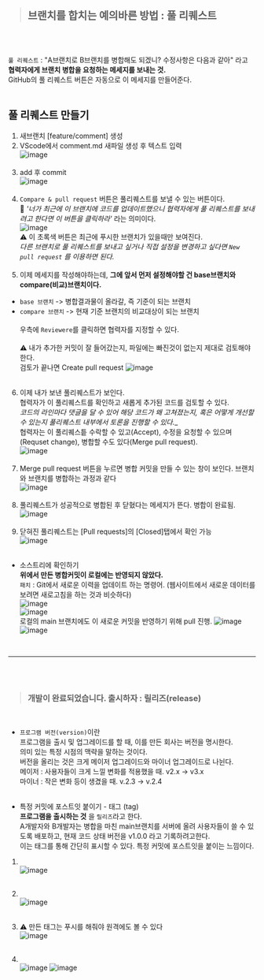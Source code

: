 
> ## 브랜치를 합치는 예의바른 방법 : 풀 리퀘스트
<br><br>

``풀 리퀘스트`` : "A브랜치로 B브랜치를 병합해도 되겠니? 수정사항은 다음과 같아" 라고 __협력자에게 브랜치 병합을 요청하는 메세지를 보내는 것.__<br>
GitHub의 풀 리퀘스트 버튼은 자동으로 이 메세지를 만들어준다.
<br><br>

## 풀 리퀘스트 만들기<br>
1. 새브랜치 [feature/comment] 생성<br>
2. VScode에서 comment.md 새파일 생성 후 텍스트 입력<br>
 ![image](https://user-images.githubusercontent.com/84025858/227704448-c5ef07a8-f0a0-4d53-a021-675f607d63e5.png)<br><br>
3. add 후 commit<br>
![image](https://user-images.githubusercontent.com/84025858/227704634-2bbc14e5-afa4-480f-9425-ac88fc0d065c.png)<br><br>
4.  ``Compare & pull request`` 버튼은 풀리퀘스트를 보낼 수 있는 버튼이다.<br>
💬 _'너가 최근에 이 브랜치에 코드를 업데이트했으니 협력자에게 풀 리퀘스트를 보내려고 한다면 이 버튼을 클릭하라'_  라는 의미이다. <br>
 ![image](https://user-images.githubusercontent.com/84025858/227704718-edf74e86-b127-47f9-b3b3-233102d8feab.png)<br>
 ⚠️ 이 초록색 버튼은 최근에 푸시한 브랜치가 있을때만 보여진다.<br>
 _다른 브랜치로 풀 리퀘스트를 보내고 싶거나 직접 설정을 변경하고 싶다면  ``New pull request`` 를 이용하면 된다._
 <br><br>
5. 이제 메세지를 작성해야하는데, __그에 앞서 먼저 설정해야할 건 base브랜치와 compare(비교)브랜치이다.__ <br>
  - ``base 브랜치`` -> 병합결과물이 올라갈, 즉 기준이 되는 브랜치 <br>
  - ``compare 브랜치`` -> 현재 기준 브랜치의 비교대상이 되는 브랜치 <br><br>
우측에 ``Reviewere``를 클릭하면 협력자를 지정할 수 있다. <br><br>
⚠️ 내가 추가한 커밋이 잘 들어갔는지, 파일에는 빠진것이 없는지 제대로 검토해야한다. <br>
검토가 끝나면 Create pull request
![image](https://user-images.githubusercontent.com/84025858/227704857-cb72fa4b-5786-4ef2-a10f-d6367e6edc5b.png)<br><br>

6. 이제 내가 보낸 풀리퀘스트가 보인다.<br>
협력자가 이 풀리퀘스트를 확인하고 새롭게 추가된 코드를 검토할 수 있다.<br> 
_코드의 라인마다 댓글을 달 수 있어 해당 코드가 왜 고쳐졌는지, 혹은 어떻게 개선할 수 있는지 풀리퀘스트 내부에서 토론을 진행할 수 있다.__ <br>
협력자는 이 풀리퀘스틑 수락할 수 있고(Accept), 수정을 요청할 수 있으며(Requset change), 병합할 수도 있다(Merge pull request).<br>
![image](https://user-images.githubusercontent.com/84025858/227704945-8cbd20d7-7f0c-493b-9641-16a981c34a9f.png)<br><br>
7. Merge pull request 버튼을 누르면 병합 커밋을 만들 수 있는 창이 보인다. 브랜치와 브랜치를 병합하는 과정과 같다<br>
![image](https://user-images.githubusercontent.com/84025858/227704967-cb93a05e-3369-4076-b57e-e0b2239a7e07.png)<br><br>
8. 풀리퀘스트가 성공적으로 병합된 후 닫혔다는 메세지가 뜬다. 병합이 완료됨. <br>
 ![image](https://user-images.githubusercontent.com/84025858/227704982-fb2cbe08-b355-480a-9013-bc661d0dc2e1.png)<br><br>
9. 닫혀진 풀리퀘스트는 [Pull requests]의 [Closed]탭에서 확인 가능<br>
 ![image](https://user-images.githubusercontent.com/84025858/227705012-001d0b8e-55c8-4317-b85e-c374a3123939.png)<br><br>

- 소스트리에 확인하기<br>
__위에서 만든 병합커밋이 로컬에는 반영되지 않았다.__ <br>
``패치`` : Git에서 새로운 이력을 업데이트 하는 명령어. (웹사이트에서 새로운 데이터를 보려면 새로고침을 하는 것과 비슷하다)<br>
![image](https://user-images.githubusercontent.com/84025858/227705078-cdc29811-f81b-4cf2-b9f5-042d2846b8aa.png)<br>
![image](https://user-images.githubusercontent.com/84025858/227705100-09fe7be3-a4de-4ce5-b254-b116c6052297.png)<br>
로컬의 main 브랜치에도 이 새로운 커밋을 반영하기 위해 pull 진행.
![image](https://user-images.githubusercontent.com/84025858/227705116-db096c3f-52e4-4268-b2a6-152a93f9b5df.png)<br>
![image](https://user-images.githubusercontent.com/84025858/227705125-cd480252-c7a7-44ad-a7af-78f945e99edf.png)<br>

<br>

---

<br>
<br>

>### 개발이 완료되었습니다. 출시하자 : 릴리즈(release)
<br>

- ``프로그램 버전(version)``이란<br>
프로그램을 출시 및 업그레이드를 할 때, 이를 만든 회사는 버전을 명시한다.<br>
의미 있는 특정 시점의 맥략을 말하는 것이다.<br>
버전을 올리는 것은 크게 메이저 업그레이드와 마이너 업그레이드로 나뉜다.<br>
메이저 : 사용자들이 크게 느낄 변화를 적용했을 때. v2.x -> v3.x <br>
마이너 : 작은 변화 등이 생겼을 때. v.2.3 -> v.2.4
<br><br>

- 특정 커밋에 포스트잇 붙이기 - 태그 (tag)<br>
__프로그램을 출시하는 것__ 을 ``릴리즈``라고 한다.<br>
A개발자와 B개발자는 병합을 마친 main브랜치를 서버에 올려 사용자들이 쓸 수 있도록 배포하고, 현재 코드 상태 버전을 v1.0.0 라고 기록하려고한다.<br>
이는 태그를 통해 간단히 표시할 수 있다. 특정 커밋에 포스트잇을 붙이는 느낌이다.
1. <br> ![image](https://user-images.githubusercontent.com/84025858/227705366-b0e54b9d-5107-4556-8ef5-2c726122f27e.png)<br><br>

2. <br>![image](https://user-images.githubusercontent.com/84025858/227705375-d9b579ef-a4c7-4519-acdc-17e368cdd6ee.png)<br><br>

3. ⚠️ 만든 태그는 푸시를 해줘야 원격에도 볼 수 있다 <br> ![image](https://user-images.githubusercontent.com/84025858/227705400-6f2b8636-acd9-41a9-a852-77e3abcd72a8.png)<br><br>

4. <br> ![image](https://user-images.githubusercontent.com/84025858/227705424-3235e655-dbee-4d1f-a586-c34c421780d0.png)
![image](https://user-images.githubusercontent.com/84025858/227705681-4356a8bb-3fc9-47d1-aa59-3ff7ba199780.png)<br>